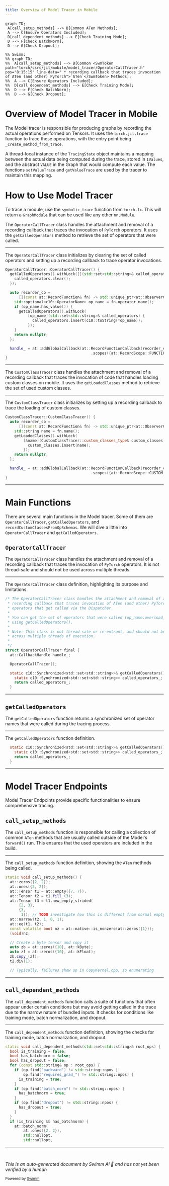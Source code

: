 ```yaml
---
title: Overview of Model Tracer in Mobile
---
```

```mermaid
graph TD;
 A[call_setup_methods] --> B[Common ATen Methods];
 A --> C[Ensure Operators Included];
 D[call_dependent_methods] --> E[Check Training Mode];
 D --> F[Check BatchNorm];
 D --> G[Check Dropout];

%% Swimm:
%% graph TD;
%%  A[call_setup_methods] --> B[Common <SwmToken path="torch/csrc/jit/mobile/model_tracer/OperatorCallTracer.h" pos="8:15:15" line-data=" * recording callback that traces invocation of ATen (and other) PyTorch">`ATen`</SwmToken> Methods];
%%  A --> C[Ensure Operators Included];
%%  D[call_dependent_methods] --> E[Check Training Mode];
%%  D --> F[Check BatchNorm];
%%  D --> G[Check Dropout];
```

# Overview of Model Tracer in Mobile

The Model tracer is responsible for producing graphs by recording the actual operations performed on Tensors. It uses the `torch.jit.trace` function to trace these operations, with the entry point being `_create_method_from_trace`.

A thread-local instance of the `TracingState` object maintains a mapping between the actual data being computed during the trace, stored in `IValues`, and the abstract <SwmToken path="torch/_C/_monitor.pyi" pos="8:1:1" line-data="    VALUE = ...">`VALUE`</SwmToken> in the Graph that would compute each value. The functions `setValueTrace` and `getValueTrace` are used by the tracer to maintain this mapping.

# How to Use Model Tracer

To trace a module, use the <SwmToken path="torch/fx/_symbolic_trace.py" pos="1171:2:2" line-data="def symbolic_trace(">`symbolic_trace`</SwmToken> function from `torch.fx`. This will return a <SwmToken path="torch/_export/serde/schema.py" pos="355:2:2" line-data="class GraphModule:">`GraphModule`</SwmToken> that can be used like any other `nn.Module`.

The <SwmToken path="torch/csrc/jit/mobile/model_tracer/OperatorCallTracer.cpp" pos="4:0:0" line-data="OperatorCallTracer::OperatorCallTracer() {">`OperatorCallTracer`</SwmToken> class handles the attachment and removal of a recording callback that traces the invocation of <SwmToken path="torch/csrc/jit/mobile/model_tracer/OperatorCallTracer.h" pos="8:23:23" line-data=" * recording callback that traces invocation of ATen (and other) PyTorch">`PyTorch`</SwmToken> operators. It uses the <SwmToken path="torch/csrc/jit/mobile/model_tracer/OperatorCallTracer.cpp" pos="5:1:1" line-data="  getCalledOperators().withLock([](std::set&lt;std::string&gt;&amp; called_operators) {">`getCalledOperators`</SwmToken> method to retrieve the set of operators that were called.

<SwmSnippet path="/torch/csrc/jit/mobile/model_tracer/OperatorCallTracer.cpp" line="4">

---

The <SwmToken path="torch/csrc/jit/mobile/model_tracer/OperatorCallTracer.cpp" pos="4:0:0" line-data="OperatorCallTracer::OperatorCallTracer() {">`OperatorCallTracer`</SwmToken> class initializes by clearing the set of called operators and setting up a recording callback to trace operator invocations.

```c++
OperatorCallTracer::OperatorCallTracer() {
  getCalledOperators().withLock([](std::set<std::string>& called_operators) {
    called_operators.clear();
  });

  auto recorder_cb =
      [](const at::RecordFunction& fn) -> std::unique_ptr<at::ObserverContext> {
    std::optional<c10::OperatorName> op_name = fn.operator_name();
    if (op_name.has_value()) {
      getCalledOperators().withLock(
          [op_name](std::set<std::string>& called_operators) {
            called_operators.insert(c10::toString(*op_name));
          });
    }
    return nullptr;
  };

  handle_ = at::addGlobalCallback(at::RecordFunctionCallback(recorder_cb)
                                      .scopes({at::RecordScope::FUNCTION}));
}
```

---

</SwmSnippet>

The <SwmToken path="torch/csrc/jit/mobile/model_tracer/CustomClassTracer.cpp" pos="5:0:0" line-data="CustomClassTracer::CustomClassTracer() {">`CustomClassTracer`</SwmToken> class handles the attachment and removal of a recording callback that traces the invocation of code that handles loading custom classes on mobile. It uses the <SwmToken path="torch/csrc/jit/mobile/model_tracer/CustomClassTracer.cpp" pos="9:1:1" line-data="    getLoadedClasses().withLock(">`getLoadedClasses`</SwmToken> method to retrieve the set of used custom classes.

<SwmSnippet path="/torch/csrc/jit/mobile/model_tracer/CustomClassTracer.cpp" line="5">

---

The <SwmToken path="torch/csrc/jit/mobile/model_tracer/CustomClassTracer.cpp" pos="5:0:0" line-data="CustomClassTracer::CustomClassTracer() {">`CustomClassTracer`</SwmToken> class initializes by setting up a recording callback to trace the loading of custom classes.

```c++
CustomClassTracer::CustomClassTracer() {
  auto recorder_cb =
      [](const at::RecordFunction& fn) -> std::unique_ptr<at::ObserverContext> {
    std::string name = fn.name();
    getLoadedClasses().withLock(
        [&name](CustomClassTracer::custom_classes_type& custom_classes) {
          custom_classes.insert(name);
        });
    return nullptr;
  };

  handle_ = at::addGlobalCallback(at::RecordFunctionCallback(recorder_cb)
                                      .scopes({at::RecordScope::CUSTOM_CLASS}));
}
```

---

</SwmSnippet>

# Main Functions

There are several main functions in the Model tracer. Some of them are <SwmToken path="torch/csrc/jit/mobile/model_tracer/OperatorCallTracer.cpp" pos="4:0:0" line-data="OperatorCallTracer::OperatorCallTracer() {">`OperatorCallTracer`</SwmToken>, <SwmToken path="torch/csrc/jit/mobile/model_tracer/OperatorCallTracer.cpp" pos="5:1:1" line-data="  getCalledOperators().withLock([](std::set&lt;std::string&gt;&amp; called_operators) {">`getCalledOperators`</SwmToken>, and <SwmToken path="torch/csrc/jit/mobile/model_tracer/TracerRunner.cpp" pos="183:4:4" line-data="static void recordCustomClassesFromOpSchemas(">`recordCustomClassesFromOpSchemas`</SwmToken>. We will dive a little into <SwmToken path="torch/csrc/jit/mobile/model_tracer/OperatorCallTracer.cpp" pos="4:0:0" line-data="OperatorCallTracer::OperatorCallTracer() {">`OperatorCallTracer`</SwmToken> and <SwmToken path="torch/csrc/jit/mobile/model_tracer/OperatorCallTracer.cpp" pos="5:1:1" line-data="  getCalledOperators().withLock([](std::set&lt;std::string&gt;&amp; called_operators) {">`getCalledOperators`</SwmToken>.

## <SwmToken path="torch/csrc/jit/mobile/model_tracer/OperatorCallTracer.cpp" pos="4:0:0" line-data="OperatorCallTracer::OperatorCallTracer() {">`OperatorCallTracer`</SwmToken>

The <SwmToken path="torch/csrc/jit/mobile/model_tracer/OperatorCallTracer.cpp" pos="4:0:0" line-data="OperatorCallTracer::OperatorCallTracer() {">`OperatorCallTracer`</SwmToken> class handles the attachment and removal of a recording callback that traces the invocation of <SwmToken path="torch/csrc/jit/mobile/model_tracer/OperatorCallTracer.h" pos="8:23:23" line-data=" * recording callback that traces invocation of ATen (and other) PyTorch">`PyTorch`</SwmToken> operators. It is not thread-safe and should not be used across multiple threads.

<SwmSnippet path="/torch/csrc/jit/mobile/model_tracer/OperatorCallTracer.h" line="7">

---

The <SwmToken path="torch/csrc/jit/mobile/model_tracer/OperatorCallTracer.h" pos="7:4:4" line-data="/* The OperatorCallTracer class handles the attachment and removal of a">`OperatorCallTracer`</SwmToken> class definition, highlighting its purpose and limitations.

```c
/* The OperatorCallTracer class handles the attachment and removal of a
 * recording callback that traces invocation of ATen (and other) PyTorch
 * operators that get called via the Dispatcher.
 *
 * You can get the set of operators that were called (op_name.overload_name)
 * using getCalledOperators().
 *
 * Note: This class is not thread safe or re-entrant, and should not be used
 * across multiple threads of execution.
 *
 */
struct OperatorCallTracer final {
  at::CallbackHandle handle_;

  OperatorCallTracer();

  static c10::Synchronized<std::set<std::string>>& getCalledOperators() {
    static c10::Synchronized<std::set<std::string>> called_operators_;
    return called_operators_;
  }
```

---

</SwmSnippet>

## <SwmToken path="torch/csrc/jit/mobile/model_tracer/OperatorCallTracer.cpp" pos="5:1:1" line-data="  getCalledOperators().withLock([](std::set&lt;std::string&gt;&amp; called_operators) {">`getCalledOperators`</SwmToken>

The <SwmToken path="torch/csrc/jit/mobile/model_tracer/OperatorCallTracer.cpp" pos="5:1:1" line-data="  getCalledOperators().withLock([](std::set&lt;std::string&gt;&amp; called_operators) {">`getCalledOperators`</SwmToken> function returns a synchronized set of operator names that were called during the tracing process.

<SwmSnippet path="/torch/csrc/jit/mobile/model_tracer/OperatorCallTracer.h" line="23">

---

The <SwmToken path="torch/csrc/jit/mobile/model_tracer/OperatorCallTracer.h" pos="23:16:16" line-data="  static c10::Synchronized&lt;std::set&lt;std::string&gt;&gt;&amp; getCalledOperators() {">`getCalledOperators`</SwmToken> function definition.

```c
  static c10::Synchronized<std::set<std::string>>& getCalledOperators() {
    static c10::Synchronized<std::set<std::string>> called_operators_;
    return called_operators_;
  }
```

---

</SwmSnippet>

# Model Tracer Endpoints

Model Tracer Endpoints provide specific functionalities to ensure comprehensive tracing.

## <SwmToken path="torch/csrc/jit/mobile/model_tracer/TracerRunner.cpp" pos="50:4:4" line-data="static void call_setup_methods() {">`call_setup_methods`</SwmToken>

The <SwmToken path="torch/csrc/jit/mobile/model_tracer/TracerRunner.cpp" pos="50:4:4" line-data="static void call_setup_methods() {">`call_setup_methods`</SwmToken> function is responsible for calling a collection of common <SwmToken path="torch/csrc/jit/mobile/model_tracer/OperatorCallTracer.h" pos="8:15:15" line-data=" * recording callback that traces invocation of ATen (and other) PyTorch">`ATen`</SwmToken> methods that are usually called outside of the Model's <SwmToken path="torch/csrc/jit/mobile/model_tracer/TracerRunner.cpp" pos="45:15:17" line-data=" * called outside of the Model&#39;s forward() run, and they need to be">`forward()`</SwmToken> run. This ensures that the used operators are included in the build.

<SwmSnippet path="/torch/csrc/jit/mobile/model_tracer/TracerRunner.cpp" line="50">

---

The <SwmToken path="torch/csrc/jit/mobile/model_tracer/TracerRunner.cpp" pos="50:4:4" line-data="static void call_setup_methods() {">`call_setup_methods`</SwmToken> function definition, showing the <SwmToken path="torch/csrc/jit/mobile/model_tracer/OperatorCallTracer.h" pos="8:15:15" line-data=" * recording callback that traces invocation of ATen (and other) PyTorch">`ATen`</SwmToken> methods being called.

```c++
static void call_setup_methods() {
  at::zeros({2, 2});
  at::ones({2, 2});
  at::Tensor t1 = at::empty({7, 7});
  at::Tensor t2 = t1.fill_(3);
  at::Tensor t3 = t1.new_empty_strided(
      {2, 3},
      {3,
       1}); // TODO investigate how this is different from normal empty_strided
  at::narrow(t2, 1, 0, 1);
  at::eq(t1, t2);
  const volatile bool nz = at::native::is_nonzero(at::zeros({1}));
  (void)nz;

  // Create a byte tensor and copy it
  auto zb = at::zeros({10}, at::kByte);
  auto zf = at::zeros({10}, at::kFloat);
  zb.copy_(zf);
  t2.div(1);

  // Typically, failures show up in CopyKernel.cpp, so enumerating
```

---

</SwmSnippet>

## <SwmToken path="torch/csrc/jit/mobile/model_tracer/TracerRunner.cpp" pos="99:4:4" line-data="static void call_dependent_methods(std::set&lt;std::string&gt;&amp; root_ops) {">`call_dependent_methods`</SwmToken>

The <SwmToken path="torch/csrc/jit/mobile/model_tracer/TracerRunner.cpp" pos="99:4:4" line-data="static void call_dependent_methods(std::set&lt;std::string&gt;&amp; root_ops) {">`call_dependent_methods`</SwmToken> function calls a suite of functions that often appear under certain conditions but may avoid getting called in the trace due to the narrow nature of bundled inputs. It checks for conditions like training mode, batch normalization, and dropout.

<SwmSnippet path="/torch/csrc/jit/mobile/model_tracer/TracerRunner.cpp" line="99">

---

The <SwmToken path="torch/csrc/jit/mobile/model_tracer/TracerRunner.cpp" pos="99:4:4" line-data="static void call_dependent_methods(std::set&lt;std::string&gt;&amp; root_ops) {">`call_dependent_methods`</SwmToken> function definition, showing the checks for training mode, batch normalization, and dropout.

```c++
static void call_dependent_methods(std::set<std::string>& root_ops) {
  bool is_training = false;
  bool has_batchnorm = false;
  bool has_dropout = false;
  for (const std::string& op : root_ops) {
    if (op.find("backward") != std::string::npos ||
        op.find("requires_grad_") != std::string::npos) {
      is_training = true;
    }
    if (op.find("batch_norm") != std::string::npos) {
      has_batchnorm = true;
    }
    if (op.find("dropout") != std::string::npos) {
      has_dropout = true;
    }
  }
  if (is_training && has_batchnorm) {
    at::batch_norm(
        at::ones({2, 2}),
        std::nullopt,
        std::nullopt,
```

---

</SwmSnippet>

&nbsp;

*This is an auto-generated document by Swimm AI 🌊 and has not yet been verified by a human*

<SwmMeta version="3.0.0" repo-id="Z2l0aHViJTNBJTNBcHl0b3JjaC1hdXRvZG9jcy1kZW1vJTNBJTNBU3dpbW0tRGVtbw==" repo-name="pytorch-autodocs-demo"><sup>Powered by [Swimm](/)</sup></SwmMeta>
